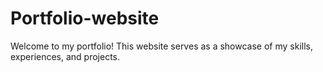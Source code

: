 # Portfolio-website
Welcome to my portfolio! This website serves as a showcase of my skills, experiences, and projects. 
